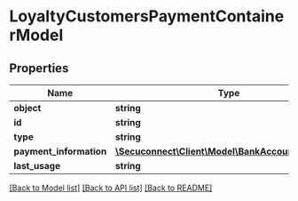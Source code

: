 # LoyaltyCustomersPaymentContainerModel

## Properties
Name | Type | Description | Notes
------------ | ------------- | ------------- | -------------
**object** | **string** | LoyaltyCustomersPaymentContainerModel | 
**id** | **string** | LoyaltyCustomersPaymentContainerModel | 
**type** | **string** | LoyaltyCustomersPaymentContainerModel | 
**payment_information** | [**\Secuconnect\Client\Model\BankAccountDescriptor**](BankAccountDescriptor.md) | Payment instrument data | 
**last_usage** | **string** | Last Usage date | 

[[Back to Model list]](../README.md#documentation-for-models) [[Back to API list]](../README.md#documentation-for-api-endpoints) [[Back to README]](../README.md)


